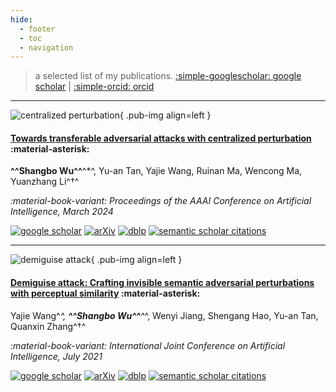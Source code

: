 ```yaml
---
hide:
  - footer
  - toc
  - navigation
---
```


> a selected list of my publications. [:simple-googlescholar: google scholar](https://scholar.google.com/citations?user=Mf-JoyQAAAAJ) | [:simple-orcid: orcid](https://orcid.org/0000-0002-0737-7420)

---

![centralized perturbation](assets/centralized-perturbation.png){ .pub-img align=left }

#### [Towards transferable adversarial attacks with centralized perturbation](https://doi.org/10.1609/aaai.v38i6.28427) :material-asterisk:

**^^Shangbo Wu^^**^*^, Yu-an Tan, Yajie Wang, Ruinan Ma, Wencong Ma, Yuanzhang Li^†^

*:material-book-variant: Proceedings of the AAAI Conference on Artificial Intelligence, March 2024*

[![google scholar](https://img.shields.io/badge/scholar-4285F4?logo=googlescholar&labelColor=beige)](https://scholar.google.com/citations?view_op=view_citation&citation_for_view=Mf-JoyQAAAAJ:Y0pCki6q_DkC)
[![arXiv](https://img.shields.io/badge/2312.06199-b31b1b?logo=arxiv&labelColor=2d3339)](https://arxiv.org/abs/2312.06199)
[![dblp](https://img.shields.io/badge/dblp-AAAI%202024-fbba00?logo=dblp&labelColor=004f9f)](https://dblp.org/rec/conf/aaai/Wu0WMML24.html)
[![semantic scholar citations](https://img.shields.io/badge/dynamic/json?url=https%3A%2F%2Fapi.semanticscholar.org%2Fgraph%2Fv1%2Fpaper%2F7e59fdd13e3e9c8387d2a124adf47c05a6aeda8c%3Ffields%3DcitationCount&query=%24.citationCount&style=social&logo=semanticscholar&label=citations&cacheSeconds=7200)](https://www.semanticscholar.org/paper/Towards-Transferable-Adversarial-Attacks-with-Wu-Tan/7e59fdd13e3e9c8387d2a124adf47c05a6aeda8c)

---

![demiguise attack](assets/demiguise-attack.png){ .pub-img align=left }

#### [Demiguise attack: Crafting invisible semantic adversarial perturbations with perceptual similarity](https://doi.org/10.24963/ijcai.2021/430) :material-asterisk:

Yajie Wang^*^, **^^Shangbo Wu^^**^*^, Wenyi Jiang, Shengang Hao, Yu-an Tan, Quanxin Zhang^†^

*:material-book-variant: International Joint Conference on Artificial Intelligence, July 2021*

[![google scholar](https://img.shields.io/badge/scholar-4285F4?logo=googlescholar&labelColor=beige)](https://scholar.google.com/citations?view_op=view_citation&citation_for_view=Mf-JoyQAAAAJ:d1gkVwhDpl0C)
[![arXiv](https://img.shields.io/badge/2107.01396-b31b1b?logo=arxiv&labelColor=2d3339)](https://arxiv.org/abs/2107.01396)
[![dblp](https://img.shields.io/badge/dblp-IJCAI%202021-fbba00?logo=dblp&labelColor=004f9f)](https://dblp.org/rec/conf/ijcai/WangWJHTZ21.html)
[![semantic scholar citations](https://img.shields.io/badge/dynamic/json?url=https%3A%2F%2Fapi.semanticscholar.org%2Fgraph%2Fv1%2Fpaper%2F0f092b5d24125a1d187128d8b4ba091a061433c6%3Ffields%3DcitationCount&query=%24.citationCount&style=social&logo=semanticscholar&label=citations&cacheSeconds=7200)](https://www.semanticscholar.org/paper/Demiguise-Attack%3A-Crafting-Invisible-Semantic-with-Wang-Wu/0f092b5d24125a1d187128d8b4ba091a061433c6)
